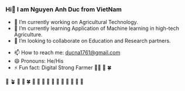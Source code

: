 ### Hi👋 I am Nguyen Anh Duc from VietNam 

- 🔭 I’m currently working on Agricultural Technology.
- 🌱 I’m currently learning Application of Machine learning in high-tech Agriculture. 
- 👯 I’m looking to collaborate on Education and Research partners. 
<!-- - 🤔 I’m looking for help with Agricultural Deep l -->
<!-- - 💬 Ask me any question related to -->
- 📫 How to reach me: [ducna1761@gmail.com](ducna1761@gmail.com)
- 😄 Pronouns: He/His
- ⚡ Fun fact: Digital Strong Farmer :technologist: :ear_of_rice: :four_leaf_clover:

:seedling: :potted_plant: :deciduous_tree: :leaves: :four_leaf_clover: :broccoli: :sunflower: :mushroom: :herb: :cactus: :palm_tree: :tulip: :cherry_blossom: :rose: :hibiscus: :bouquet:

